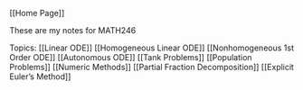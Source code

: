 [[Home Page]]

These are my notes for MATH246

Topics:
[[Linear ODE]]
[[Homogeneous Linear ODE]]
[[Nonhomogeneous 1st Order ODE]]
[[Autonomous ODE]]
[[Tank Problems]]
[[Population Problems]]
[[Numeric Methods]]
[[Partial Fraction Decomposition]]
[[Explicit Euler’s Method]]